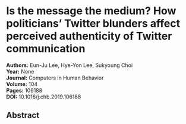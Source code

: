 # Is the message the medium? How politicians’ Twitter blunders affect perceived authenticity of Twitter communication

**Authors:** Eun-Ju Lee, Hye-Yon Lee, Sukyoung Choi  
**Year:** None  
**Journal:** Computers in Human Behavior  
**Volume:** 104  
**Pages:** 106188  
**DOI:** 10.1016/j.chb.2019.106188  

## Abstract


